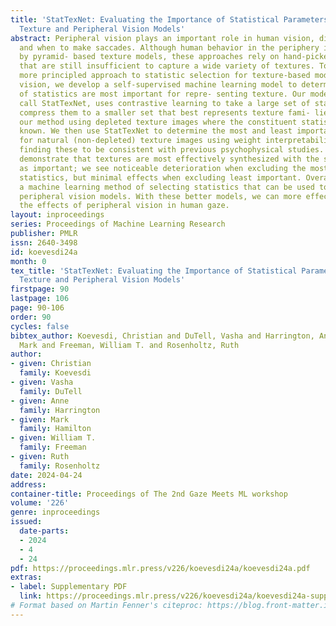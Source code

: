 ```yaml
---
title: 'StatTexNet: Evaluating the Importance of Statistical Parameters for Pyramid-Based
  Texture and Peripheral Vision Models'
abstract: Peripheral vision plays an important role in human vision, directing where
  and when to make saccades. Although human behavior in the periphery is well-predicted
  by pyramid- based texture models, these approaches rely on hand-picked image statistics
  that are still insufficient to capture a wide variety of textures. To develop a
  more principled approach to statistic selection for texture-based models of peripheral
  vision, we develop a self-supervised machine learning model to determine what set
  of statistics are most important for repre- senting texture. Our model, which we
  call StatTexNet, uses contrastive learning to take a large set of statistics and
  compress them to a smaller set that best represents texture fami- lies. We validate
  our method using depleted texture images where the constituent statistics are already
  known. We then use StatTexNet to determine the most and least important statistics
  for natural (non-depleted) texture images using weight interpretability metrics,
  finding these to be consistent with previous psychophysical studies. Finally, we
  demonstrate that textures are most effectively synthesized with the statistics identified
  as important; we see noticeable deterioration when excluding the most important
  statistics, but minimal effects when excluding least important. Overall, we develop
  a machine learning method of selecting statistics that can be used to create better
  peripheral vision models. With these better models, we can more effectively understand
  the effects of peripheral vision in human gaze.
layout: inproceedings
series: Proceedings of Machine Learning Research
publisher: PMLR
issn: 2640-3498
id: koevesdi24a
month: 0
tex_title: 'StatTexNet: Evaluating the Importance of Statistical Parameters for Pyramid-Based
  Texture and Peripheral Vision Models'
firstpage: 90
lastpage: 106
page: 90-106
order: 90
cycles: false
bibtex_author: Koevesdi, Christian and DuTell, Vasha and Harrington, Anne and Hamilton,
  Mark and Freeman, William T. and Rosenholtz, Ruth
author:
- given: Christian
  family: Koevesdi
- given: Vasha
  family: DuTell
- given: Anne
  family: Harrington
- given: Mark
  family: Hamilton
- given: William T.
  family: Freeman
- given: Ruth
  family: Rosenholtz
date: 2024-04-24
address:
container-title: Proceedings of The 2nd Gaze Meets ML workshop
volume: '226'
genre: inproceedings
issued:
  date-parts:
  - 2024
  - 4
  - 24
pdf: https://proceedings.mlr.press/v226/koevesdi24a/koevesdi24a.pdf
extras:
- label: Supplementary PDF
  link: https://proceedings.mlr.press/v226/koevesdi24a/koevesdi24a-supp.pdf
# Format based on Martin Fenner's citeproc: https://blog.front-matter.io/posts/citeproc-yaml-for-bibliographies/
---
```

